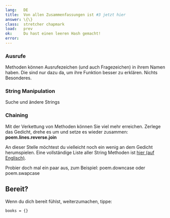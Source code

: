 ```yaml
---
lang:   DE
title:  Von allen Zusammenfassungen ist #3 jetzt hier
answer: \{\}
class:  stretcher chapmark
load:   prev
ok:     Du hast einen leeren Hash gemacht!
error:
---
```


### Ausrufe
Methoden können Ausrufezeichen (und auch Fragezeichen) in ihrem Namen haben.
Die sind nur dazu da, um ihre Funktion besser zu erklären. Nichts Besonderes.

### String Manipulation
Suche und ändere Strings

### Chaining
Mit der Verkettung von Methoden können Sie viel mehr erreichen. Zerlege das 
Gedicht, drehe es um und setze es wieder zusammen:
__poem.lines.reverse.join__

An dieser Stelle möchtest du vielleicht noch ein wenig an dem Gedicht 
herumspielen. Eine vollständige Liste aller String Methoden ist
<a href="http://ruby-doc.org/core/classes/String.html" target="_blank">hier 
(auf Englisch)</a>.

Probier doch mal ein paar aus, zum Beispiel: poem.downcase oder poem.swapcase

## Bereit?
Wenn du dich bereit fühlst, weiterzumachen, tippe:

    books = {}
